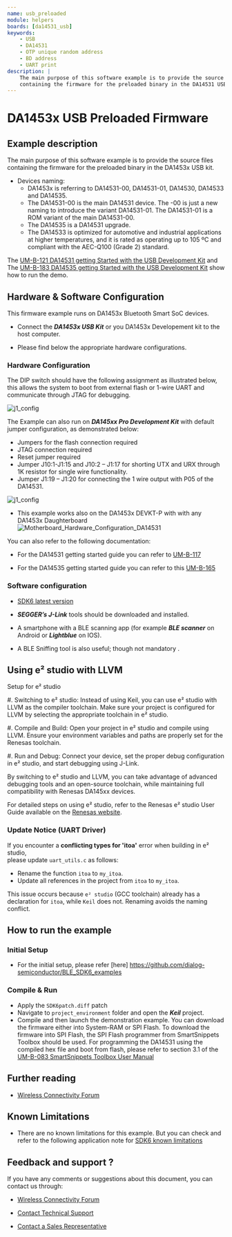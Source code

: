 ```yaml
---
name: usb_preloaded
module: helpers
boards: [da14531_usb]
keywords:
    - USB
    - DA14531
    - OTP unique random address 
    - BD address 
    - UART print
description: |
    The main purpose of this software example is to provide the source files
    containing the firmware for the preloaded binary in the DA14531 USB kit.
---
```


# DA1453x USB Preloaded Firmware

## Example description

The main purpose of this software example is to provide the source files containing the firmware for the preloaded binary in the DA1453x USB kit.
- Devices naming:
    - DA1453x is referring to DA14531-00, DA14531-01, DA14530, DA14533 and DA14535.
    - The DA14531-00 is the main DA14531 device. The -00 is just a new naming to introduce the variant DA14531-01. The DA14531-01 is a ROM variant of the main DA14531-00.
    - The DA14535 is a DA14531 upgrade.
	- The DA14533 is optimized for automotive and industrial applications at higher temperatures, and it is rated as operating up to 105 ºC and compliant with the AEC-Q100 (Grade 2) standard.

The [UM-B-121 DA14531 getting Started with the USB Development Kit](https://lpccs-docs.renesas.com/UM-B-121-USB-Getting-Started-Guide/index.html) and The [UM-B-183 DA14535 getting Started with the USB Development Kit](https://lpccs-docs.renesas.com/UM-B-183-DA14535-USB-Getting-Started/index.html) show how to run the demo.

## Hardware & Software Configuration

This firmware example runs on DA1453x Bluetooth Smart SoC devices. 

  - Connect the ***DA1453x USB Kit***  or you DA1453x Developement kit to the host computer. 
 
  - Please find below the appropriate hardware configurations.

### Hardware Configuration

The DIP switch should have the following assignment as illustrated below, this allows the system to boot from external flash or 1-wire UART and communicate through JTAG for debugging.

![j1_config](assets/dip_switch.png)

The Example can also run on ***DA145xx Pro Development Kit*** with default jumper configuration, as demonstrated below:

- Jumpers for the flash connection required
- JTAG connection required
- Reset jumper required
- Jumper J10:1-J1:15 and J10:2 – J1:17 for shorting UTX and URX through 1K resistor for single wire functionality.
- Jumper J1:19 – J1:20 for connecting the 1 wire output with P05 of the DA14531. 
 
![j1_config](assets/j1_config.svg)

- This example works also on the DA1453x DEVKT-P with with any DA1453x Daughterboard
	![Motherboard_Hardware_Configuration_DA14531](assets/da14535_pro_flash.svg)
	

You can also refer to the following documentation:
- For the DA14531 getting started guide you can refer to [UM-B-117](https://lpccs-docs.renesas.com/UM-B-117-DA14531-Getting-Started-With-The-Pro-Development-Kit/index.html)

- For the DA14535 getting started guide you can refer to this [UM-B-165](https://lpccs-docs.renesas.com/DA14535/UM-B-165-DA14531-Getting-Started-With-The-Pro-Development-Kit/index.html#device-family-getting-started-with-the-pro-development-kits)


### Software configuration

 - [SDK6 latest version](https://www.renesas.com/sdk6_latest)

  - ***SEGGER’s J-Link*** tools should be downloaded and installed.

  - A smartphone with a BLE scanning app (for example ***BLE scanner*** on Android or ***Lightblue*** on IOS).

  - A BLE Sniffing tool is also useful; though not mandatory .

## Using e² studio with LLVM
Setup for e² studio

#. Switching to e² studio: Instead of using Keil, you can use e² studio with LLVM as the compiler toolchain. Make sure your project is configured for LLVM by selecting the appropriate toolchain in e² studio.


#. Compile and Build: Open your project in e² studio and compile using LLVM. Ensure your environment variables and paths are properly set for the Renesas toolchain.

#. Run and Debug: Connect your device, set the proper debug configuration in e² studio, and start debugging using J-Link.


By switching to e² studio and LLVM, you can take advantage of advanced debugging tools and an open-source toolchain, while maintaining full compatibility with Renesas DA145xx devices.

For detailed steps on using e² studio, refer to the Renesas e² studio User Guide available on the [Renesas website](https://lpccs-docs.renesas.com/e2_studio_sdk6_getting_started/index.html).

### Update Notice (UART Driver)

If you encounter a **conflicting types for 'itoa'** error when building in e² studio,  
please update `uart_utils.c` as follows:

- Rename the function `itoa` to `my_itoa`.
- Update all references in the project from `itoa` to `my_itoa`.

This issue occurs because `e² studio` (GCC toolchain) already has a declaration for `itoa`,  while `Keil` does not. Renaming avoids the naming conflict.

## How to run the example

### Initial Setup

- For the initial setup, please refer [here] https://github.com/dialog-semiconductor/BLE_SDK6_examples


### Compile & Run

- Apply the ``SDK6patch.diff`` patch 
- Navigate to ``project_environment`` folder and open the ***Keil*** project.
- Compile and then launch the demonstration example. You can download the firmware either into System-RAM or SPI Flash. To download the firmware into SPI Flash, the SPI Flash programmer from SmartSnippets Toolbox should be used. 
For programming the DA14531 using the compiled hex file and boot from flash, please refer to  section 3.1 of the [UM-B-083 SmartSnippets Toolbox User Manual](https://lpccs-docs.renesas.com/UM-B-083/index.html)

## Further reading

- [Wireless Connectivity Forum](https://lpccs-docs.renesas.com/lpc_docs_index/DA145xx.html)

## Known Limitations

- There are no known limitations for this example. But you can check and refer to the following application note for
[SDK6 known limitations](https://lpccs-docs.renesas.com/sdk6_kll/index.html)

## Feedback and support ?

If you have any comments or suggestions about this document, you can contact us through:

- [Wireless Connectivity Forum](https://community.renesas.com/wireles-connectivity)

- [Contact Technical Support](https://www.renesas.com/eu/en/support?nid=1564826&issue_type=technical)

- [Contact a Sales Representative](https://www.renesas.com/eu/en/buy-sample/locations)

